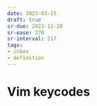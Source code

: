 ```yaml
---
date: 2023-03-15
draft: true
sr-due: 2023-12-20
sr-ease: 270
sr-interval: 217
tags:
- inbox
- definition
---
```


# Vim keycodes